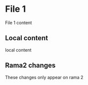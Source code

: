 # File 1
File 1 content


## Local content
local content


##	Rama2 changes
These changes only appear on rama 2 